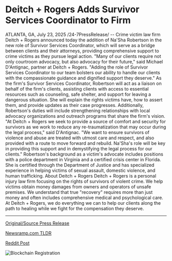 # Deitch + Rogers Adds Survivor Services Coordinator to Firm

ATLANTA, GA, July 23, 2025 /24-7PressRelease/ -- Crime victim law firm Deitch + Rogers announced today the addition of Na'Sha Robertson in the new role of Survivor Services Coordinator, which will serve as a bridge between clients and their attorneys, providing comprehensive support to crime victims as they pursue legal action.   "Many of our clients require not only courtroom advocacy, but also advocacy for their future," said Michael D'Antignac, partner at Deitch + Rogers. "Adding the role of Survivor Services Coordinator to our team bolsters our ability to handle our clients with the compassionate guidance and dignified support they deserve."  As the firm's Survivor Services Coordinator, Robertson will act as a liaison on behalf of the firm's clients, assisting clients with access to essential resources such as counseling, safe shelter, and support for leaving a dangerous situation. She will explain the rights victims have, how to assert them, and provide updates as their case progresses. Additionally, Robertson's duties will include strengthening relationships with local advocacy organizations and outreach programs that share the firm's vision.  "At Deitch + Rogers we seek to provide a source of comfort and security for survivors as we work to reduce any re-traumatization that may occur during the legal process," said D'Antignac. "We want to ensure survivors of violence and abuse are treated with utmost care and respect, and also provided with a route to move forward and rebuild. Na'Sha's role will be key in providing this support and in demystifying the legal process for our clients."  Robertson's background as a victim's advocate includes positions with a police department in Virginia and a certified crisis center in Florida. She is certified through the Department of Justice and has specialized experience in helping victims of sexual assault, domestic violence, and human trafficking.  About Deitch + Rogers  Deitch + Rogers is a personal injury law firm focusing on the rights of survivors of violent crime. We help victims obtain money damages from owners and operators of unsafe premises. We understand that true "recovery" requires more than just money and often includes comprehensive medical and psychological care. At Deitch + Rogers, we do everything we can to help our clients along the path to healing while we fight for the compensation they deserve. 

---

[Original/Source Press Release](https://www.24-7pressrelease.com/press-release/525097/deitch-rogers-adds-survivor-services-coordinator-to-firm)
                    

[Newsramp.com TLDR](https://newsramp.com/curated-news/deitch-rogers-enhances-support-for-crime-victims-with-new-survivor-services-role/cc68d148c22d9d986aacbe22c33dcf14) 

 



[Reddit Post](https://www.reddit.com/r/HRnews/comments/1m7hse1/deitch_rogers_enhances_support_for_crime_victims/) 



![Blockchain Registration](https://cdn.newsramp.app/24-7PressRelease/qrcode/257/23/eachLUVK.webp)
